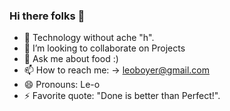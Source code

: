 ### Hi there folks 👋

<!-- - 🤔 I’m looking for help with --> 

- 🌱 Technology without ache "h".
- 👯 I’m looking to collaborate on Projects
- 💬 Ask me about food  :)
- 📫 How to reach me: -> leoboyer@gmail.com
- 😄 Pronouns: Le-o
- ⚡ Favorite quote: "Done is better than Perfect!".
